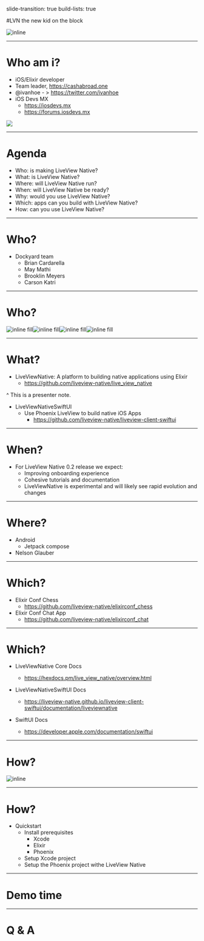 slide-transition: true
build-lists: true

#LVN the new kid on the block

![inline](https://res.cloudinary.com/dgh1qklpq/image/upload/v1694122266/liveview-native-logo_mzkdim.png)

---

# Who am i?

- iOS/Elixir developer
- Team leader, https://cashabroad.one
- @ivanhoe - > https://twitter.com/ivanhoe
- iOS Devs MX
  - https://iosdevs.mx
  - https://forums.iosdevs.mx

![](https://res.cloudinary.com/dgh1qklpq/image/upload/v1694126211/v2.3_ios_developersmx_ija4de.png)

---

# Agenda

- Who: is making LiveView Native?
- What: is LiveView Native?
- Where: will LiveView Native run?
- When: will LiveView Native be ready?
- Why: would you use LiveView Native?
- Which: apps can you build with LiveView Native?
- How: can you use LiveView Native?

---

# Who?

- Dockyard team
  - Brian Cardarella
  - May Mathi
  - Brooklin Meyers
  - Carson Katri

---

# Who?

![inline fill](https://res.cloudinary.com/dgh1qklpq/image/upload/v1694128488/brian_k23zhq.jpg)![inline fill](https://res.cloudinary.com/dgh1qklpq/image/upload/v1694224206/may-mathi_l4fvvl.jpg)![inline fill](https://res.cloudinary.com/dgh1qklpq/image/upload/v1694224206/carson-catri_pdjr3n.jpg)![inline fill](https://res.cloudinary.com/dgh1qklpq/image/upload/v1694224709/1624889017952_tnwrsc.jpg)

---

# What?

- LiveViewNative: A platform to building native applications using Elixir
  - https://github.com/liveview-native/live_view_native

^ This is a presenter note.

- LiveViewNativeSwiftUI
  - Use Phoenix LiveView to build native iOS Apps
    - https://github.com/liveview-native/liveview-client-swiftui

---

# When?

- For LiveView Native 0.2 release we expect:
  - Improving onboarding experience
  - Cohesive tutorials and documentation
  - LiveViewNative is experimental and will likely see rapid evolution and changes

---

# Where?

- Android
  - Jetpack compose
- Nelson Glauber

---

# Which?

- Elixir Conf Chess
  - https://github.com/liveview-native/elixirconf_chess
- Elixir Conf Chat App
  - https://github.com/liveview-native/elixirconf_chat

---

# Which?

- LiveViewNative Core Docs

  - https://hexdocs.pm/live_view_native/overview.html

- LiveViewNativeSwiftUI Docs

  - https://liveview-native.github.io/liveview-client-swiftui/documentation/liveviewnative

- SwiftUI Docs
  - https://developer.apple.com/documentation/swiftui

---

# How?

![inline](https://res.cloudinary.com/dgh1qklpq/image/upload/v1694121097/liveviewnative-which_sfxjkk.png)

---

# How?

- Quickstart
  - Install prerequisites
    - Xcode
    - Elixir
    - Phoenix
  - Setup Xcode project
  - Setup the Phoenix project withe LiveView Native

---

# Demo time

---

# Q & A
